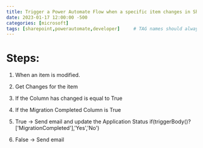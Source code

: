 ```yaml
---
title: Trigger a Power Automate Flow when a specific item changes in Sharepoint List
date: 2023-01-17 12:00:00 -500
categories: [microsoft]
tags: [sharepoint,powerautomate,developer]     # TAG names should always be lowercase
---
```


# Steps:
1. When an item is modified. 

2. Get Changes for the item

3. If the Column has changed is equal to True

4. If the Migration Completed Column is True

5. True -> Send email and update the Application Status
if(triggerBody()?['MigrationCompleted'],'Yes','No')

6. False -> Send email
